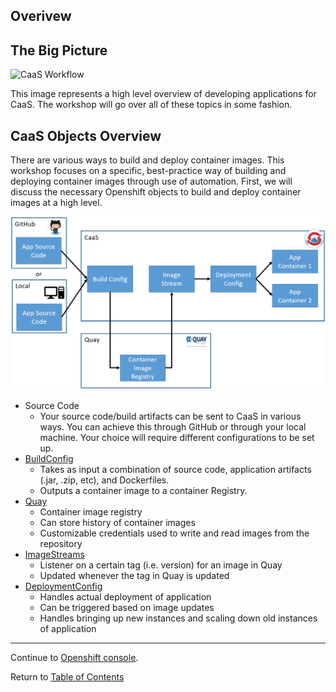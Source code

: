 ## Overivew

## The Big Picture

![CaaS Workflow](https://github.ford.com/Containers/localdev/blob/master/docs/images/CaaS-LocalDev.png)

This image represents a high level overview of developing applications for CaaS. The workshop will go over all of these topics in some fashion. 

## CaaS Objects Overview 

There are various ways to build and deploy container images. This workshop focuses on a specific, best-practice way of building and deploying container images through use of automation. First, we will discuss the necessary Openshift objects to build and deploy container images at a high level. 

![CaaS Workflow](../images/overview.png)

- Source Code
    - Your source code/build artifacts can be sent to CaaS in various ways. You can achieve this through GitHub or through your local machine. Your choice will require different configurations to be set up.
- [BuildConfig](https://docs.openshift.com/container-platform/4.2/builds/understanding-image-builds.html)
    - Takes as input a combination of source code, application artifacts (.jar, .zip, etc), and Dockerfiles.
    - Outputs a container image to a container Registry. 
- [Quay](https://registry.ford.com/)
    - Container image registry
    - Can store history of container images
    - Customizable credentials used to write and read images from the repository
- [ImageStreams](https://docs.openshift.com/container-platform/4.2/openshift_images/image-streams-manage.html)
    - Listener on a certain tag (i.e. version) for an image in Quay 
    - Updated whenever the tag in Quay is updated 
- [DeploymentConfig](https://docs.openshift.com/container-platform/4.2/applications/deployments/what-deployments-are.html)
    - Handles actual deployment of application 
    - Can be triggered based on image updates
    - Handles bringing up new instances and scaling down old instances of application 

---

Continue to [Openshift console](./3-console.md).

Return to [Table of Contents](../README.md#agenda)
